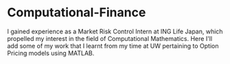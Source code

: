 # Computational-Finance

I gained experience as a Market Risk Control Intern at ING Life Japan, which propelled my interest in the field of Computational Mathematics. Here I'll add some of my work that I learnt from my time at UW pertaining to Option Pricing models using MATLAB. 
